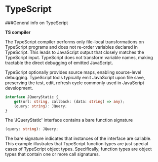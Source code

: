 # TypeScript

###General info on TypeScript

**TS compiler**

The TypeScript compiler performs only file-local transformations on TypeScript programs and does not re-order variables declared in TypeScript. This leads to JavaScript output that closely matches the TypeScript input. TypeScript does not transform variable names, making tractable the direct debugging of emitted JavaScript. 

TypeScript optionally provides source maps, enabling source-level debugging. TypeScript tools typically emit JavaScript upon file save, preserving the test, edit, refresh cycle commonly used in JavaScript development.

```TypeScript
interface JQueryStatic {  
    get(url: string, callback: (data: string) => any);     
    (query: string): JQuery;  
}
```



The 'JQueryStatic' interface contains a bare function signature 
```typescript 
(query: string): JQuery;
```

The bare signature indicates that instances of the interface are callable. This example illustrates that TypeScript function types are just special cases of TypeScript object types. Specifically, function types are object types that contain one or more call signatures.
